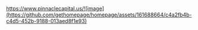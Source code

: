 https://www.pinnaclecapital.us/![image](https://github.com/gethomepage/homepage/assets/161688664/c4a2fb4b-c4d5-452b-9188-013aed8f1e93)

